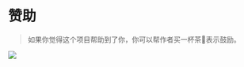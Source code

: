 # 赞助

> 如果你觉得这个项目帮助到了你，你可以帮作者买一杯茶🍵表示鼓励。

<img style="max-width: 600px" src="/heyui-admin-docs/images/docs/tea.jpg"/>